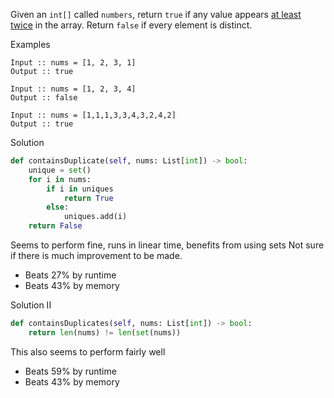 Given an `int[]` called `numbers`, return `true` if any value appears <u>at least twice</u> in the array.
Return `false` if every element is distinct.

Examples
```
Input :: nums = [1, 2, 3, 1]
Output :: true

Input :: nums = [1, 2, 3, 4]
Output :: false

Input :: nums = [1,1,1,3,3,4,3,2,4,2]
Output :: true

```

Solution
```python
def containsDuplicate(self, nums: List[int]) -> bool:
	unique = set()
	for i in nums:
		if i in uniques
			return True
		else:
			uniques.add(i)
	return False
```

Seems to perform fine, runs in linear time, benefits from using sets
Not sure if there is much improvement to be made.
- Beats 27% by runtime
- Beats 43% by memory

Solution II
```python
def containsDuplicates(self, nums: List[int]) -> bool:
	return len(nums) != len(set(nums))
```

This also seems to perform fairly well
- Beats 59% by runtime
- Beats 43% by memory